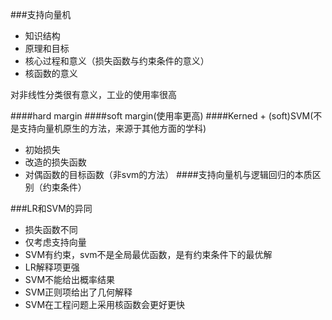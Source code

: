 ###支持向量机
* 知识结构
* 原理和目标
* 核心过程和意义（损失函数与约束条件的意义）
* 核函数的意义

对非线性分类很有意义，工业的使用率很高

####hard margin
####soft margin(使用率更高)
####Kerned + (soft)SVM(不是支持向量机原生的方法，来源于其他方面的学科)

* 初始损失
* 改造的损失函数
* 对偶函数的目标函数（非svm的方法）
####支持向量机与逻辑回归的本质区别（约束条件）

###LR和SVM的异同
* 损失函数不同
* 仅考虑支持向量
* SVM有约束，svm不是全局最优函数，是有约束条件下的最优解
* LR解释项更强
* SVM不能给出概率结果
* SVM正则项给出了几何解释
* SVM在工程问题上采用核函数会更好更快





